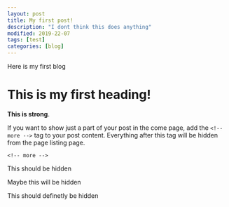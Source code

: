 ```yaml
---
layout: post
title: My first post!
description: "I dont think this does anything"
modified: 2019-22-07
tags: [test]
categories: [blog]
---
```


Here is my first blog

# This is my first heading!

**This is strong**.

If you want to show just a part of your post in the come page, add the ``<!-- more -->`` tag to your post content. Everything after this tag will be hidden from the page listing page.

`<!-- more -->`

This should be hidden

Maybe this will be hidden

This should definetly be hidden